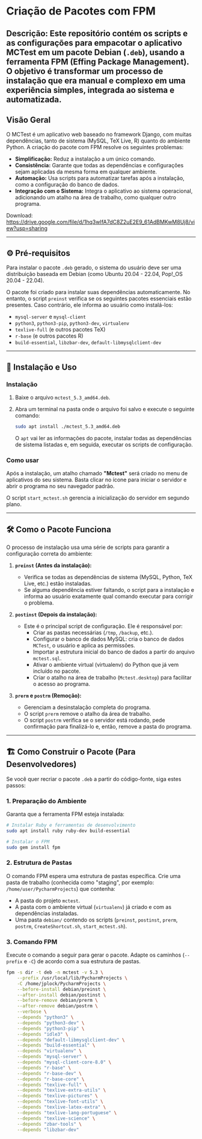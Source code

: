 # Criação de Pacotes com FPM

<!-- Autor:Joao Martini Data:22/07/2025 -->

## Descrição:   Este repositório contém os scripts e as configurações para empacotar o aplicativo **MCTest** em um pacote Debian (`.deb`), usando a ferramenta FPM (Effing Package Management). O objetivo é transformar um processo de instalação que era manual e complexo em uma experiência simples, integrada ao sistema e automatizada.

## Visão Geral

O MCTest é um aplicativo web baseado no framework Django, com muitas dependências, tanto de sistema (MySQL, TeX Live, R) quanto do ambiente Python. A criação do pacote com FPM resolve os seguintes problemas:

  - **Simplificação:** Reduz a instalação a um único comando.
  - **Consistência:** Garante que todas as dependências e configurações sejam aplicadas da mesma forma em qualquer ambiente.
  - **Automação:** Usa scripts para automatizar tarefas após a instalação, como a configuração do banco de dados.
  - **Integração com o Sistema:** Integra o aplicativo ao sistema operacional, adicionando um atalho na área de trabalho, como qualquer outro programa.

Download: https://drive.google.com/file/d/1hq3wIfA7dC8Z2uE2E9_61AdBMKwM8Uj8/view?usp=sharing

-----

## ⚙️ Pré-requisitos

Para instalar o pacote `.deb` gerado, o sistema do usuário deve ser uma distribuição baseada em Debian (como Ubuntu 20.04 - 22.04, Pop\!\_OS 20.04 - 22.04).

O pacote foi criado para instalar suas dependências automaticamente. No entanto, o script `preinst` verifica se os seguintes pacotes essenciais estão presentes. Caso contrário, ele informa ao usuário como instalá-los:

  - `mysql-server` e `mysql-client`
  - `python3`, `python3-pip`, `python3-dev`, `virtualenv`
  - `texlive-full` (e outros pacotes TeX)
  - `r-base` (e outros pacotes R)
  - `build-essential`, `libzbar-dev`, `default-libmysqlclient-dev`

-----

## 🚀 Instalação e Uso

### Instalação

1.  Baixe o arquivo `mctest_5.3_amd64.deb`.

2.  Abra um terminal na pasta onde o arquivo foi salvo e execute o seguinte comando:

    ```bash
    sudo apt install ./mctest_5.3_amd64.deb
    ```

    O `apt` vai ler as informações do pacote, instalar todas as dependências de sistema listadas e, em seguida, executar os scripts de configuração.

### Como usar

Após a instalação, um atalho chamado **"Mctest"** será criado no menu de aplicativos do seu sistema. Basta clicar no ícone para iniciar o servidor e abrir o programa no seu navegador padrão.

O script `start_mctest.sh` gerencia a inicialização do servidor em segundo plano.

-----

## 🛠️ Como o Pacote Funciona

O processo de instalação usa uma série de scripts para garantir a configuração correta do ambiente:

1.  **`preinst` (Antes da instalação):**

      - Verifica se todas as dependências de sistema (MySQL, Python, TeX Live, etc.) estão instaladas.
      - Se alguma dependência estiver faltando, o script para a instalação e informa ao usuário exatamente qual comando executar para corrigir o problema.

2.  **`postinst` (Depois da instalação):**

      - Este é o principal script de configuração. Ele é responsável por:
          - Criar as pastas necessárias (`/tmp`, `/backup`, etc.).
          - Configurar o banco de dados MySQL: cria o banco de dados `MCTest`, o usuário e aplica as permissões.
          - Importar a estrutura inicial do banco de dados a partir do arquivo `mctest.sql`.
          - Ativar o ambiente virtual (virtualenv) do Python que já vem incluído no pacote.
          - Criar o atalho na área de trabalho (`Mctest.desktop`) para facilitar o acesso ao programa.

3.  **`prerm` e `postrm` (Remoção):**

      - Gerenciam a desinstalação completa do programa.
      - O script `prerm` remove o atalho da área de trabalho.
      - O script `postrm` verifica se o servidor está rodando, pede confirmação para finalizá-lo e, então, remove a pasta do programa.

-----

## 🏗️ Como Construir o Pacote (Para Desenvolvedores)

Se você quer recriar o pacote `.deb` a partir do código-fonte, siga estes passos:

### 1\. Preparação do Ambiente

Garanta que a ferramenta FPM esteja instalada:

```bash
# Instalar Ruby e ferramentas de desenvolvimento
sudo apt install ruby ruby-dev build-essential

# Instalar o FPM
sudo gem install fpm
```

### 2\. Estrutura de Pastas

O comando FPM espera uma estrutura de pastas específica. Crie uma pasta de trabalho (conhecida como "staging", por exemplo: `/home/user/PycharmProjects`) que contenha:

  * A pasta do projeto `mctest`.
  * A pasta com o ambiente virtual (`virtualenv`) já criado e com as dependências instaladas.
  * Uma pasta `debian/` contendo os scripts (`preinst`, `postinst`, `prerm`, `postrm`, `CreateShortcut.sh`, `start_mctest.sh`).

### 3\. Comando FPM

Execute o comando a seguir para gerar o pacote. Adapte os caminhos (`--prefix` e `-C`) de acordo com a sua estrutura de pastas.

```bash
fpm -s dir -t deb -n mctest -v 5.3 \
    --prefix /usr/local/lib/PycharmProjects \
    -C /home/jplock/PycharmProjects \
    --before-install debian/preinst \
    --after-install debian/postinst \
    --before-remove debian/prerm \
    --after-remove debian/postrm \
    --verbose \
    --depends "python3" \
    --depends "python3-dev" \
    --depends "python3-pip" \
    --depends "idle3" \
    --depends "default-libmysqlclient-dev" \
    --depends "build-essential" \
    --depends "virtualenv" \
    --depends "mysql-server" \
    --depends "mysql-client-core-8.0" \
    --depends "r-base" \
    --depends "r-base-dev" \
    --depends "r-base-core" \
    --depends "texlive-full" \
    --depends "texlive-extra-utils" \
    --depends "texlive-pictures" \
    --depends "texlive-font-utils" \
    --depends "texlive-latex-extra" \
    --depends "texlive-lang-portuguese" \
    --depends "texlive-science" \
    --depends "zbar-tools" \
    --depends "libzbar-dev"
```